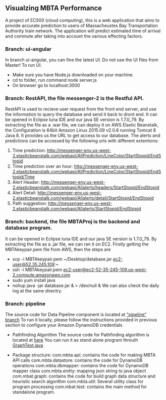 ## Visualzing MBTA Performance
A project of EC500 (cloud computing), this is a web application that aims to provide accurate prediction to users of Massacheustes Bay Transportation Authority train network. The application will predict estimated time of arrival and commute afer taking into account the various effecting factors.  


### Branch: ui-angular
In branch ui-angular, you can fine the latest UI. Do not use the UI files from Master! To run UI.
 * Make sure you have Node.js downloaded on your machine. 
 * cd to folder, run command     node server.js
 * On browser go to        localhost:3000
 

### Branch: RestAPI, the file messenger-2 is the Restful API.
RestAPI is used to recieve user request from the front end server, and use the information to query the database and send it back to dront end.
It can be opened in Eclipse luna IDE and our java SE version is 1.7.0_79.
By extracting the file as  a .war file, we can deploy it on AWS Elastic Beanstalk, the Configuration is 64bit Amazon Linux 2015.09 v2.0.8 running Tomcat 8 Java 8. It provides us the URL to get access to our database.
The alerts and predictions can be accessed by the following urls with different extentions:
1. Time prediction:
  http://messenger-env.us-west-2.elasticbeanstalk.com/webapi/AllPrediction/LineColor/StartStopid/EndStopid
2. Time prediction over an hour:
  http://messenger-env.us-west-2.elasticbeanstalk.com/webapi/AllPrediction/LineColor/StartStopid/EndStopid/Time
3. Alert Header:
  http://messenger-env.us-west-2.elasticbeanstalk.com/webapi/Allalerts/headers/StartStopid/EndStopid
4. Alert Detail:
  http://messenger-env.us-west-2.elasticbeanstalk.com/webapi/Allalerts/detail/StartStopid/EndStopid
5. Path suggestion:
  http://messenger-env.us-west-2.elasticbeanstalk.com/webapi/Allalerts/StartStopid/EndStopid



### Branch: backend, the file MBTAProj is the backend and database program.
It can be opened in Eclipse luna IDE and our java SE version is 1.7.0_79.
By extracting the file as a .jar file, we can ran it on EC2.
Firstly getting the MBTAkeypair.pem file from AWS, then the steps are
* scp -i MBTAkeypair.pem ~/Desktop/database.jar ec2-user@52.35.245.109:~
* ssh -i MBTAkeypair.pem ec2-user@ec2-52-35-245-109.us-west-2.compute.amazonaws.com 
* sudo yum install java
* nohup java -jar database.jar & > /dev/null &
We can also check the daily log at the same directry.


### Branch: pipeline
The source code for Data Pipeline component is located at ["pipeline" branch](https://github.com/sngpranay/mbta-prediction/tree/pipeline)
To run it locally, please follow the instructions provided in previous section to configure your Amazon DynamoDB credentials

* Pathfinding Algorithm
The source code for Pathfinding algorithm is located at [here](https://github.com/sngpranay/mbta-prediction/blob/pipeline/DynamoDB_Demo/src/com/mbta/graph/HeuristicSearch.java)
You can run it as stand alone program throuth [GraphTest.java](https://github.com/sngpranay/mbta-prediction/blob/pipeline/DynamoDB_Demo/src/com/mbta/test/GraphTest.java)

* Package structure: 
  com.mbta.api: contains the code for making MBTA API calls
  com.mbta.datastore: contains the code for DynamoDB operations
  com.mbta.dbmapper: contains the code for DynamoDB mapper class
  com.mbta.enitty: mapping json string to java object
  com.mbat.graph: contains the code for build graph data structure and heuristic search algorithm
  com.mbta.util: Several utility class for program processing
  com.mbat.test: contains the main method for standalone program.
